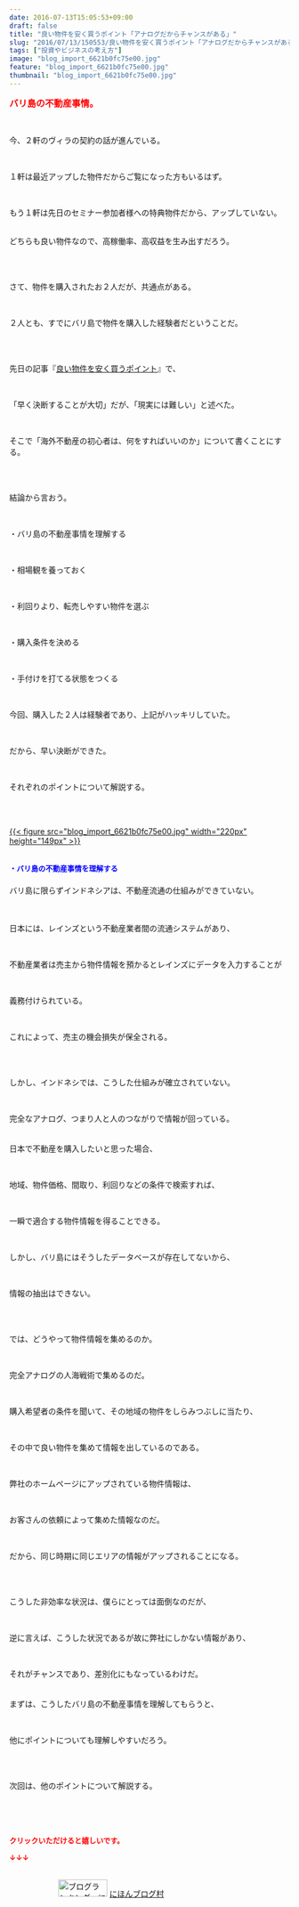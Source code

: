 ```yaml
---
date: 2016-07-13T15:05:53+09:00
draft: false
title: "良い物件を安く買うポイント「アナログだからチャンスがある」"
slug: "2016/07/13/150553/良い物件を安く買うポイント「アナログだからチャンスがある」"
tags: ["投資やビジネスの考え方"]
image: "blog_import_6621b0fc75e00.jpg"
feature: "blog_import_6621b0fc75e00.jpg"
thumbnail: "blog_import_6621b0fc75e00.jpg"
---
```

<p><font color="#ff0000" size="3"><strong>バリ島の不動産事情。</strong></font></p><br/><p>今、２軒のヴィラの契約の話が進んでいる。</p><br/><p>１軒は最近アップした物件だからご覧になった方もいるはず。</p><br/><p>もう１軒は先日のセミナー参加者様への特典物件だから、アップしていない。</p><p><br/>どちらも良い物件なので、高稼働率、高収益を生み出すだろう。</p><br/><p><br/>さて、物件を購入されたお２人だが、共通点がある。</p><br/><p>２人とも、すでにバリ島で物件を購入した経験者だということだ。</p><br/><p><br/>先日の記事『<a href="entry-12179181736.html" target="_blank">良い物件を安く買うポイント</a>』で、</p><br/><p>「早く決断することが大切」だが、「現実には難しい」と述べた。</p><br/><p>そこで「海外不動産の初心者は、何をすればいいのか」について書くことにする。</p><br/><p><br/>結論から言おう。</p><br/><p>・バリ島の不動産事情を理解する</p><br/><p>・相場観を養っておく</p><br/><p>・利回りより、転売しやすい物件を選ぶ</p><br/><p>・購入条件を決める</p><br/><p>・手付けを打てる状態をつくる</p><p><br/></p><p>今回、購入した２人は経験者であり、上記がハッキリしていた。</p><br/><p>だから、早い決断ができた。</p><br/><p>それぞれのポイントについて解説する。</p><br/><p><br/><a href="blog_import_6621b0fdc70c1.jpg">{{< figure src="blog_import_6621b0fc75e00.jpg" width="220px" height="149px" >}}</a> <br/><br/></p><p><font color="#0000ff" size="2"><strong>・バリ島の不動産事情を理解する</strong></font><br/>　<br/>バリ島に限らずインドネシアは、不動産流通の仕組みができていない。</p><p>　</p><p>日本には、レインズという不動産業者間の流通システムがあり、</p><br/><p>不動産業者は売主から物件情報を預かるとレインズにデータを入力することが</p><br/><p>義務付けられている。</p><br/><p>これによって、売主の機会損失が保全される。</p><br/><br/><p>しかし、インドネシでは、こうした仕組みが確立されていない。</p><br/><p>完全なアナログ、つまり人と人のつながりで情報が回っている。　</p><p>　<br/>日本で不動産を購入したいと思った場合、</p><br/><p>地域、物件価格、間取り、利回りなどの条件で検索すれば、</p><br/><p>一瞬で適合する物件情報を得ることできる。</p><br/><p>しかし、バリ島にはそうしたデータベースが存在してないから、</p><br/><p>情報の抽出はできない。</p><br/><br/><p>では、どうやって物件情報を集めるのか。</p><br/><p>完全アナログの人海戦術で集めるのだ。</p><br/><p>購入希望者の条件を聞いて、その地域の物件をしらみつぶしに当たり、</p><br/><p>その中で良い物件を集めて情報を出しているのである。</p><br/><p>弊社のホームページにアップされている物件情報は、</p><br/><p>お客さんの依頼によって集めた情報なのだ。</p><br/><p>だから、同じ時期に同じエリアの情報がアップされることになる。</p><br/><br/><p>こうした非効率な状況は、僕らにとっては面倒なのだが、</p><br/><p>逆に言えば、こうした状況であるが故に弊社にしかない情報があり、</p><br/><p>それがチャンスであり、差別化にもなっているわけだ。</p><p>　　　<br/>まずは、こうしたバリ島の不動産事情を理解してもらうと、</p><br/><p>他にポイントについても理解しやすいだろう。</p><br/><br/><p>次回は、他のポイントについて解説する。</p><br/><br/><br/><p><font color="#ff0000" size="2"><strong>クリックいただけると嬉しいです。<br/></strong></font></p><p><font color="#ff0000" size="2"><strong>↓↓↓</strong></font></p><p><br/><a href="ranking.html" target="_blank"><img border="0" alt="ブログランキング・にほんブログ村へ" src="data:image/svg+xml;charset=utf-8,%3Csvg%20xmlns%3D%22http%3A%2F%2Fwww.w3.org%2F2000%2Fsvg%22%20title%3D%22Placeholder%20for%20Images%22%20role%3D%22presentation%22%20viewBox%3D%220%200%2088%2031%22%20%2F%3E" width="88" height="31" data-src="https://img-proxy.blog-video.jp/images?url=http%3A%2F%2Fwww.blogmura.com%2Fimg%2Fwww88_31.gif" style="aspect-ratio: auto 88 / 31;"/><noscript><img border="0" alt="ブログランキング・にほんブログ村へ" src="https://img-proxy.blog-video.jp/images?url=http%3A%2F%2Fwww.blogmura.com%2Fimg%2Fwww88_31.gif" width="88" height="31"></noscript></a> <a href="ranking.html" target="_blank">にほんブログ村</a> <br/></p>

